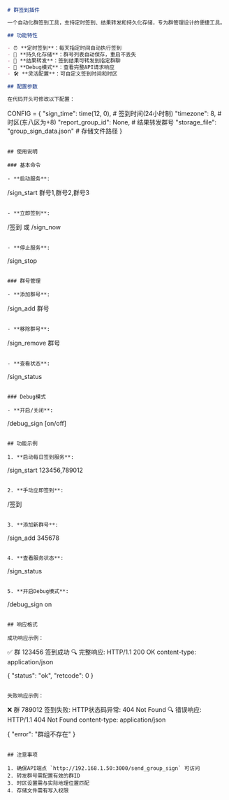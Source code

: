 ```markdown
# 群签到插件

一个自动化群签到工具，支持定时签到、结果转发和持久化存储，专为群管理设计的便捷工具。

## 功能特性

- ⏰ **定时签到**：每天指定时间自动执行签到
- 🔄 **持久化存储**：群号列表自动保存，重启不丢失
- 📨 **结果转发**：签到结果可转发到指定群聊
- 🐞 **Debug模式**：查看完整API请求响应
- 🛠 **灵活配置**：可自定义签到时间和时区

## 配置参数

在代码开头可修改以下配置：
```
CONFIG = {
    "sign_time": time(12, 0),  # 签到时间(24小时制)
    "timezone": 8,             # 时区(东八区为+8)
    "report_group_id": None,   # 结果转发群号
    "storage_file": "group_sign_data.json"  # 存储文件路径
}
```

## 使用说明

### 基本命令

- **启动服务**:
  ```
  /sign_start 群号1,群号2,群号3
  ```
  
- **立即签到**:
  ```
  /签到 或 /sign_now
  ```

- **停止服务**:
  ```
  /sign_stop
  ```

### 群号管理

- **添加群号**:
  ```
  /sign_add 群号
  ```

- **移除群号**:
  ```
  /sign_remove 群号
  ```

- **查看状态**:
  ```
  /sign_status
  ```

### Debug模式

- **开启/关闭**:
  ```
  /debug_sign [on/off]
  ```

## 功能示例

1. **启动每日签到服务**:
   ```
   /sign_start 123456,789012
   ```

2. **手动立即签到**:
   ```
   /签到
   ```

3. **添加新群号**:
   ```
   /sign_add 345678
   ```

4. **查看服务状态**:
   ```
   /sign_status
   ```

5. **开启Debug模式**:
   ```
   /debug_sign on
   ```

## 响应格式

成功响应示例：
```
✅ 群 123456 签到成功
🔍 完整响应:
HTTP/1.1 200 OK
content-type: application/json

{
  "status": "ok",
  "retcode": 0
}
```

失败响应示例：
```
❌ 群 789012 签到失败: HTTP状态码异常: 404 Not Found
🔍 错误响应:
HTTP/1.1 404 Not Found
content-type: application/json

{
  "error": "群组不存在"
}
```

## 注意事项

1. 确保API端点 `http://192.168.1.50:3000/send_group_sign` 可访问
2. 转发群号需配置有效的群ID
3. 时区设置需与实际地理位置匹配
4. 存储文件需有写入权限
```
